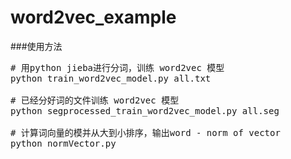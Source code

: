 # word2vec_example

###使用方法
<pre>
# 用python jieba进行分词，训练 word2vec 模型
python train_word2vec_model.py all.txt

# 已经分好词的文件训练 word2vec 模型
python segprocessed_train_word2vec_model.py all.seg

# 计算词向量的模并从大到小排序，输出word - norm of vector
python normVector.py
</pre>
